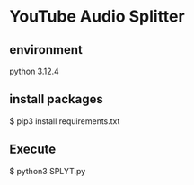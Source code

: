 # YouTube Audio Splitter

## environment

python 3.12.4

## install packages

$ pip3 install requirements.txt


## Execute

$ python3 SPLYT.py
